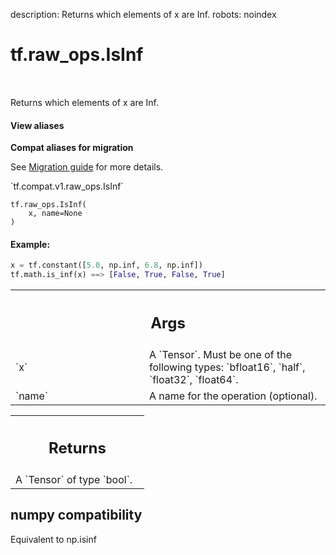 description: Returns which elements of x are Inf.
robots: noindex

# tf.raw_ops.IsInf

<!-- Insert buttons and diff -->

<table class="tfo-notebook-buttons tfo-api nocontent" align="left">

</table>



Returns which elements of x are Inf.


<section class="expandable">
  <h4 class="showalways">View aliases</h4>
  <p>
<b>Compat aliases for migration</b>
<p>See
<a href="https://www.tensorflow.org/guide/migrate">Migration guide</a> for
more details.</p>
<p>`tf.compat.v1.raw_ops.IsInf`</p>
</p>
</section>

<pre class="devsite-click-to-copy prettyprint lang-py tfo-signature-link">
<code>tf.raw_ops.IsInf(
    x, name=None
)
</code></pre>



<!-- Placeholder for "Used in" -->



#### Example:



```python
x = tf.constant([5.0, np.inf, 6.8, np.inf])
tf.math.is_inf(x) ==> [False, True, False, True]
```

<!-- Tabular view -->
 <table class="responsive fixed orange">
<colgroup><col width="214px"><col></colgroup>
<tr><th colspan="2"><h2 class="add-link">Args</h2></th></tr>

<tr>
<td>
`x`<a id="x"></a>
</td>
<td>
A `Tensor`. Must be one of the following types: `bfloat16`, `half`, `float32`, `float64`.
</td>
</tr><tr>
<td>
`name`<a id="name"></a>
</td>
<td>
A name for the operation (optional).
</td>
</tr>
</table>



<!-- Tabular view -->
 <table class="responsive fixed orange">
<colgroup><col width="214px"><col></colgroup>
<tr><th colspan="2"><h2 class="add-link">Returns</h2></th></tr>
<tr class="alt">
<td colspan="2">
A `Tensor` of type `bool`.
</td>
</tr>

</table>



 <section><devsite-expandable expanded>
 <h2 class="showalways">numpy compatibility</h2>

Equivalent to np.isinf

 </devsite-expandable></section>


